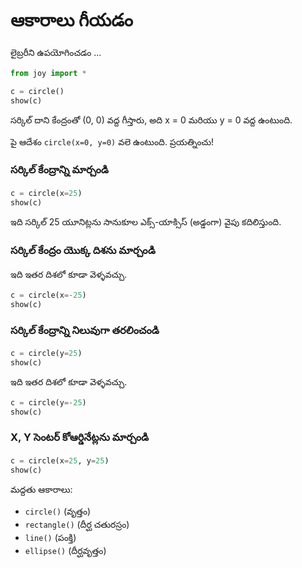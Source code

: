 # ఆకారాలు గీయడం


లైబ్రరీని ఉపయోగించడం ...


```py
from joy import *
```

```py
c = circle()
show(c)
```

సర్కిల్ దాని కేంద్రంతో (0, 0) వద్ద గీస్తారు, అది x = 0 మరియు y = 0 వద్ద ఉంటుంది.

పై ఆదేశం `circle(x=0, y=0)` వలె ఉంటుంది. ప్రయత్నించు!

### సర్కిల్ కేంద్రాన్ని మార్చండి

```py
c = circle(x=25)
show(c)
```

ఇది సర్కిల్ 25 యూనిట్లను సానుకూల ఎక్స్-యాక్సిస్ (అడ్డంగా) వైపు కదిలిస్తుంది.

### సర్కిల్ కేంద్రం యొక్క దిశను మార్చండి

ఇది ఇతర దిశలో కూడా వెళ్ళవచ్చు.

```py
c = circle(x=-25)
show(c)
```

### సర్కిల్ కేంద్రాన్ని నిలువుగా తరలించండి

```py
c = circle(y=25)
show(c)
```

ఇది ఇతర దిశలో కూడా వెళ్ళవచ్చు.

```py
c = circle(y=-25)
show(c)
```

### X, Y సెంటర్ కోఆర్డినేట్లను మార్చండి

```py
c = circle(x=25, y=25)
show(c)
```

మద్దతు ఆకారాలు:

- `circle()` (వృత్తం)
- `rectangle()` (దీర్ఘ చతురస్రం)
- `line()` (పంక్తి)
- `ellipse()` (దీర్ఘవృత్తం)
